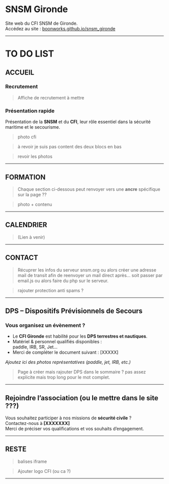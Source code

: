 #  SNSM Gironde

Site web du CFI SNSM de Gironde.  
Accédez au site : [boonworks.github.io/snsm_gironde](https://boonworks.github.io/snsm_gironde/)

---

# TO DO LIST



## ACCUEIL

###  Recrutement  
 > Affiche de recrutement à mettre

###  Présentation rapide
Présentation de la **SNSM** et du **CFI**, leur rôle essentiel dans la sécurité maritime et le secourisme.

>photo cfi

> à revoir je suis pas content des deux blocs en bas 

> revoir les photos

---

## FORMATION

> Chaque section ci-dessous peut renvoyer vers une **ancre** spécifique sur la page ??

> photo + contenu

---


##  CALENDRIER

 >(Lien à venir)

---

##  CONTACT



> Récuprer les infos du serveur snsm.org ou alors créer une adresse mail de transit afin de reenvoyer un mail direct après... soit passer par email.js ou alors faire du php sur le serveur.

> rajouter protection anti spams ?

---


##  DPS – Dispositifs Prévisionnels de Secours 

###  Vous organisez un évènement ?

- Le **CFI Gironde** est habilité pour les **DPS terrestres et nautiques**.
- Matériel & personnel qualifiés disponibles :  
  paddle, IRB, SR, Jet...
-  Merci de compléter le document suivant : [XXXXX]

 *Ajoutez ici des photos représentatives (paddle, jet, IRB, etc.)*


> Page à créer mais rajouter DPS dans le sommaire ? pas assez explicite mais trop long pour le mot complet.

---



##  Rejoindre l’association (ou le mettre dans le site ???)

 Vous souhaitez participer à nos missions de **sécurité civile** ?  
 Contactez-nous à **[XXXXXXX]**  
 Merci de préciser vos qualifications et vos souhaits d’engagement.

---

## RESTE

> balises iframe

> Ajouter logo CFI (ou ca ?)
---